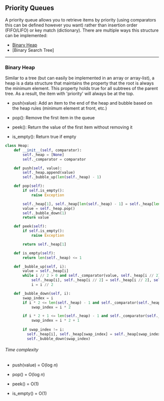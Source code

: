 ## Priority Queues

A priority queue allows you to retrieve items by priority (using comparators this can be defined however you want) rather than insertion order (FIFO/LIFO) or key match (dictionary). There are multiple ways this structure can be implemented:

* [Binary Heap](#binary_heap)
* [Binary Search Tree]

---

### <a name="heap"></a> Binary Heap

Similar to a tree (but can easily be implemented in an array or array-list), a heap is a data structure that maintains the property that the root is always the minimum element. This property holds true for all subtrees of the parent tree. As a result, the item with 'priority' will always be at the top. 

- push(value): Add an item to the end of the heap and bubble based on the heap rules (minimum element at front, etc.)

- pop(): Remove the first item in the queue

- peek(): Return the value of the first item without removing it

- is_empty(): Return true if empty

```python
class Heap:
    def __init__(self, comparator):
        self._heap = [None]
        self._comparator = comparator

    def push(self, value):
        self._heap.append(value)
        self._bubble_up(len(self._heap) - 1)

    def pop(self):
        if self.is_empty():
            raise Exception

        self._heap[1], self._heap[len(self._heap) - 1] = self._heap[len(self._heap) - 1], self._heap[1]
        value = self._heap.pop()
        self._bubble_down(1)
        return value

    def peek(self):
        if self.is_empty():
            raise Exception

        return self._heap[1] 

    def is_empty(self):
        return len(self._heap) <= 1

    def _bubble_up(self, i):
        value = self._heap[i]
        while i // 2 > 0 and self._comparator(value, self._heap[i // 2]):
            self._heap[i], self._heap[i // 2] = self._heap[i // 2], self._heap[i]
            i = i // 2

    def _bubble_down(self, i):
        swap_index = i
        if i * 2 <= len(self._heap) - 1 and self._comparator(self._heap[i * 2], self._heap[swap_index]):
            swap_index = i * 2

        if i * 2 + 1 <= len(self._heap) - 1 and self._comparator(self._heap[i * 2 + 1], self._heap[swap_index]):
            swap_index = i * 2 + 1
        
        if swap_index != i:
          self._heap[i], self._heap[swap_index] = self._heap[swap_index], self._heap[i]
          self._bubble_down(swap_index)
```

###### Time complexity

 - push(value) = O(log _n_)

 - pop() = O(log _n_)

 - peek() =  O(1)

 - is_empty() = O(1)